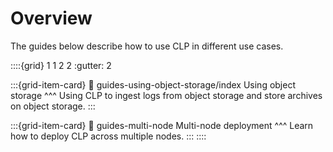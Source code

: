 # Overview

The guides below describe how to use CLP in different use cases.

::::{grid} 1 1 2 2
:gutter: 2

:::{grid-item-card}
:link: guides-using-object-storage/index
Using object storage
^^^
Using CLP to ingest logs from object storage and store archives on object storage.
:::

:::{grid-item-card}
:link: guides-multi-node
Multi-node deployment
^^^
Learn how to deploy CLP across multiple nodes.
:::
::::

